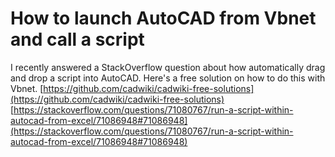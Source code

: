 ﻿# How to launch AutoCAD from Vbnet and call a script

I recently answered a StackOverflow question about how automatically drag and drop a script into AutoCAD.
Here's a free solution on how to do this with Vbnet.
[https://github.com/cadwiki/cadwiki-free-solutions](https://github.com/cadwiki/cadwiki-free-solutions)
[https://stackoverflow.com/questions/71080767/run-a-script-within-autocad-from-excel/71086948#71086948](https://stackoverflow.com/questions/71080767/run-a-script-within-autocad-from-excel/71086948#71086948)
